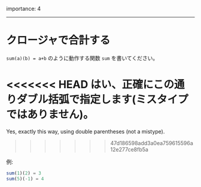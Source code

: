 importance: 4

---

# クロージャで合計する

`sum(a)(b) = a+b` のように動作する関数 `sum` を書いてください。

<<<<<<< HEAD
はい、正確にこの通りダブル括弧で指定します(ミスタイプではありません)。
=======
Yes, exactly this way, using double parentheses (not a mistype).
>>>>>>> 47d186598add3a0ea759615596a12e277ce8fb5a

例:

```js
sum(1)(2) = 3
sum(5)(-1) = 4
```
